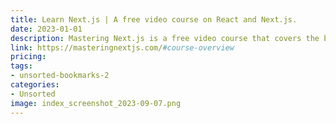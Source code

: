 ```yaml
---
title: Learn Next.js | A free video course on React and Next.js.
date: 2023-01-01
description: Mastering Next.js is a free video course that covers the basics of building React applications with Next.js, a popular React framework.
link: https://masteringnextjs.com/#course-overview
pricing: 
tags: 
- unsorted-bookmarks-2 
categories: 
- Unsorted 
image: index_screenshot_2023-09-07.png
---
```

